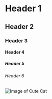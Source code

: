 # Header 1
## Header 2
### Header 3
#### Header 4
##### Header 5
###### Header 6


![Image of Cute Cat](https://img.freepik.com/premium-photo/charming-white-cat-with-pink-hat-featuring-heart-embellishment_922357-40796.jpg?semt=ais_hybrid)
